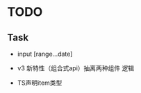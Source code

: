 <!--
 * @Date: 2022-07-23 22:55:46
 * @LastEditors: Mr.qin
 * @LastEditTime: 2022-07-24 16:34:44
 * @Description: 项目描述
-->
# TODO

## Task

- input
  [range...date]


- v3 新特性（组合式api）抽离两种组件 逻辑

- TS声明item类型
